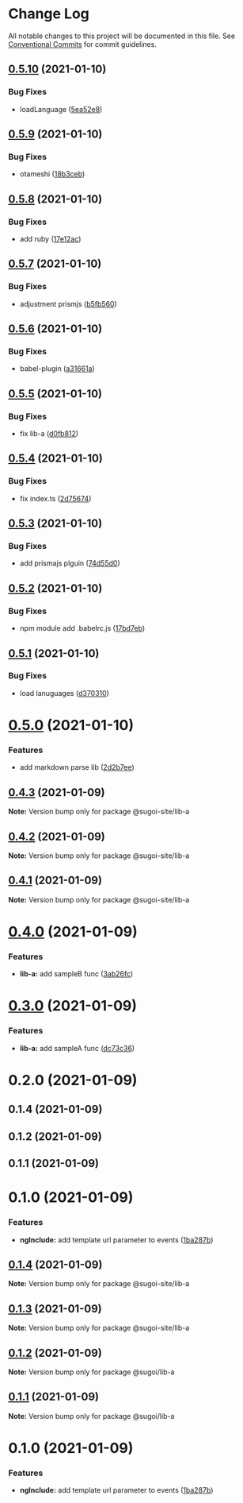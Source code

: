 # Change Log

All notable changes to this project will be documented in this file.
See [Conventional Commits](https://conventionalcommits.org) for commit guidelines.

## [0.5.10](https://github.com/sugoi-site/packages/compare/@sugoi-site/lib-a@0.5.9...@sugoi-site/lib-a@0.5.10) (2021-01-10)


### Bug Fixes

* loadLanguage ([5ea52e8](https://github.com/sugoi-site/packages/commit/5ea52e8243bd89c0298910f196e044d3d44979a9))





## [0.5.9](https://github.com/sugoi-site/packages/compare/@sugoi-site/lib-a@0.5.8...@sugoi-site/lib-a@0.5.9) (2021-01-10)


### Bug Fixes

* otameshi ([18b3ceb](https://github.com/sugoi-site/packages/commit/18b3ceb2c63e44c0c5df71930d2697b9d215504d))





## [0.5.8](https://github.com/sugoi-site/packages/compare/@sugoi-site/lib-a@0.5.7...@sugoi-site/lib-a@0.5.8) (2021-01-10)


### Bug Fixes

* add ruby ([17e12ac](https://github.com/sugoi-site/packages/commit/17e12acbdda36274dd347ab9856561491f36465f))





## [0.5.7](https://github.com/sugoi-site/packages/compare/@sugoi-site/lib-a@0.5.6...@sugoi-site/lib-a@0.5.7) (2021-01-10)


### Bug Fixes

* adjustment prismjs ([b5fb560](https://github.com/sugoi-site/packages/commit/b5fb560d06a0233f6dcb89af0b53e7ef8b74d61e))





## [0.5.6](https://github.com/sugoi-site/packages/compare/@sugoi-site/lib-a@0.5.5...@sugoi-site/lib-a@0.5.6) (2021-01-10)


### Bug Fixes

* babel-plugin ([a31661a](https://github.com/sugoi-site/packages/commit/a31661a3d938b178eb35867aac8e0ad7a3e71576))





## [0.5.5](https://github.com/sugoi-site/packages/compare/@sugoi-site/lib-a@0.5.4...@sugoi-site/lib-a@0.5.5) (2021-01-10)


### Bug Fixes

* fix lib-a ([d0fb812](https://github.com/sugoi-site/packages/commit/d0fb812c0e46544fc51f1229de0c9bb9710915ba))





## [0.5.4](https://github.com/sugoi-site/packages/compare/@sugoi-site/lib-a@0.5.3...@sugoi-site/lib-a@0.5.4) (2021-01-10)


### Bug Fixes

* fix index.ts ([2d75674](https://github.com/sugoi-site/packages/commit/2d7567471814ce3208432a8c1bc81074eef9c18a))





## [0.5.3](https://github.com/sugoi-site/packages/compare/@sugoi-site/lib-a@0.5.2...@sugoi-site/lib-a@0.5.3) (2021-01-10)


### Bug Fixes

* add prismajs plguin ([74d55d0](https://github.com/sugoi-site/packages/commit/74d55d0ff84b7ca375622fab9dc1d73f1d1cdc75))





## [0.5.2](https://github.com/sugoi-site/packages/compare/@sugoi-site/lib-a@0.5.1...@sugoi-site/lib-a@0.5.2) (2021-01-10)


### Bug Fixes

* npm module add .babelrc.js ([17bd7eb](https://github.com/sugoi-site/packages/commit/17bd7eb2ea010e3ede08fba404d2ba29ecd27547))





## [0.5.1](https://github.com/sugoi-site/packages/compare/@sugoi-site/lib-a@0.5.0...@sugoi-site/lib-a@0.5.1) (2021-01-10)


### Bug Fixes

* load lanuguages ([d370310](https://github.com/sugoi-site/packages/commit/d370310e6a91822151ea965acd1334f566c12006))





# [0.5.0](https://github.com/sugoi-site/packages/compare/@sugoi-site/lib-a@0.4.3...@sugoi-site/lib-a@0.5.0) (2021-01-10)


### Features

* add markdown parse lib ([2d2b7ee](https://github.com/sugoi-site/packages/commit/2d2b7eebb291537a4937c2bd56306ea6d33d8937))





## [0.4.3](https://github.com/sugoi-site/packages/compare/@sugoi-site/lib-a@0.4.2...@sugoi-site/lib-a@0.4.3) (2021-01-09)

**Note:** Version bump only for package @sugoi-site/lib-a





## [0.4.2](https://github.com/sugoi-site/packages/compare/@sugoi-site/lib-a@0.4.1...@sugoi-site/lib-a@0.4.2) (2021-01-09)

**Note:** Version bump only for package @sugoi-site/lib-a





## [0.4.1](https://github.com/sugoi-site/packages/compare/@sugoi-site/lib-a@0.4.0...@sugoi-site/lib-a@0.4.1) (2021-01-09)

**Note:** Version bump only for package @sugoi-site/lib-a





# [0.4.0](https://github.com/sugoi-site/packages/compare/@sugoi-site/lib-a@0.3.0...@sugoi-site/lib-a@0.4.0) (2021-01-09)


### Features

* **lib-a:** add sampleB func ([3ab26fc](https://github.com/sugoi-site/packages/commit/3ab26fc18d11a24869af153c89c9cf983c7f4e62))





# [0.3.0](https://github.com/sugoi-site/packages/compare/@sugoi-site/lib-a@0.2.0...@sugoi-site/lib-a@0.3.0) (2021-01-09)


### Features

* **lib-a:** add sampleA func ([dc73c36](https://github.com/sugoi-site/packages/commit/dc73c3654f1e436b3fbd71d4ad2f5df70ae15e19))





# 0.2.0 (2021-01-09)



## 0.1.4 (2021-01-09)



## 0.1.2 (2021-01-09)



## 0.1.1 (2021-01-09)



# 0.1.0 (2021-01-09)


### Features

* **ngInclude:** add template url parameter to events ([1ba287b](https://github.com/sugoi-site/packages/commit/1ba287b86f2c4f2f5eca93ddbc1545e86cbc5edd))





## [0.1.4](https://github.com/sugoi-site/packages/compare/v0.1.2...v0.1.4) (2021-01-09)

**Note:** Version bump only for package @sugoi-site/lib-a





## [0.1.3](https://github.com/sugoi-site/packages/compare/v0.1.2...v0.1.3) (2021-01-09)

**Note:** Version bump only for package @sugoi-site/lib-a





## [0.1.2](https://github.com/sugoi-site/packages/compare/v0.1.1...v0.1.2) (2021-01-09)

**Note:** Version bump only for package @sugoi/lib-a





## [0.1.1](https://github.com/sugoi-site/packages/compare/v0.1.0...v0.1.1) (2021-01-09)

**Note:** Version bump only for package @sugoi/lib-a





# 0.1.0 (2021-01-09)


### Features

* **ngInclude:** add template url parameter to events ([1ba287b](https://github.com/sugoi-site/packages/commit/1ba287b86f2c4f2f5eca93ddbc1545e86cbc5edd))
